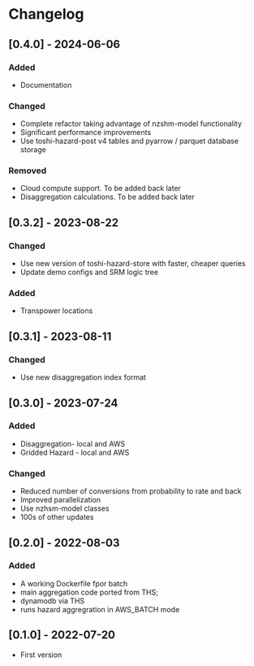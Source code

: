 # Changelog

## [0.4.0] - 2024-06-06

### Added
 * Documentation

### Changed
 * Complete refactor taking advantage of nzshm-model functionality
 * Significant performance improvements
 * Use toshi-hazard-post v4 tables and pyarrow / parquet database storage

### Removed
 * Cloud compute support. To be added back later
 * Disaggregation calculations. To be added back later


## [0.3.2] - 2023-08-22

### Changed
 * Use new version of toshi-hazard-store with faster, cheaper queries
 * Update demo configs and SRM logic tree

### Added
 * Transpower locations

## [0.3.1] - 2023-08-11

### Changed
 * Use new disaggregation index format
## [0.3.0] - 2023-07-24

### Added
 * Disaggregation- local and AWS
 * Gridded Hazard - local and AWS

### Changed
 * Reduced number of conversions from probability to rate and back
 * Improved parallelization
 * Use nzhsm-model classes
 * 100s of other updates
## [0.2.0] - 2022-08-03

### Added
 * A working Dockerfile fpor batch
 * main aggregation code ported from THS;
 * dynamodb via THS
 * runs hazard aggregration in AWS_BATCH mode

## [0.1.0] - 2022-07-20

* First version
